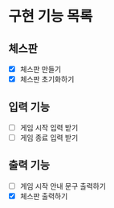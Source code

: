 # 구현 기능 목록

## 체스판

- [x] 체스판 만들기
- [x] 체스판 초기화하기

## 입력 기능

- [ ] 게임 시작 입력 받기
- [ ] 게임 종료 입력 받기

## 출력 기능

- [ ] 게임 시작 안내 문구 출력하기
- [x] 체스판 출력하기
